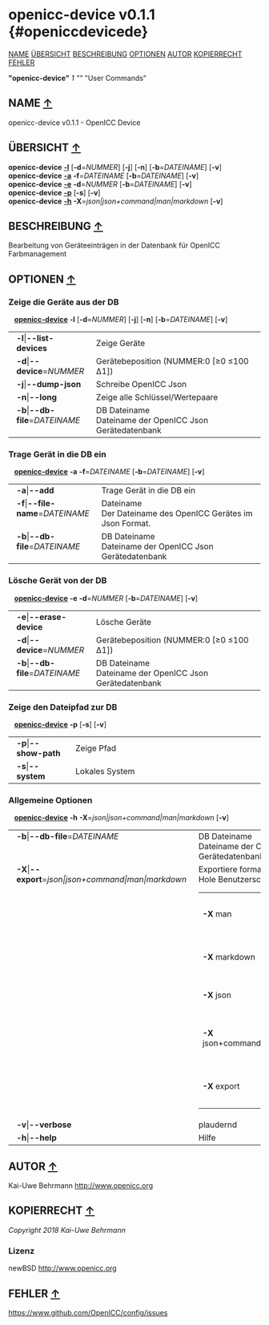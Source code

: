 # openicc\-device v0.1.1 {#openiccdevicede}
<a name="toc"></a>
[NAME](#name) [ÜBERSICHT](#synopsis) [BESCHREIBUNG](#description) [OPTIONEN](#options) [AUTOR](#author) [KOPIERRECHT](#copyright) [FEHLER](#bugs) 

<strong>"openicc-device"</strong> *1* <em>""</em> "User Commands"

<h2>NAME <a href="#toc" name="name">&uarr;</a></h2>

openicc-device v0.1.1 - OpenICC Device

<h2>ÜBERSICHT <a href="#toc" name="synopsis">&uarr;</a></h2>

<strong>openicc-device</strong> <a href="#list-devices"><strong>-l</strong></a> [<strong>-d</strong>=<em>NUMMER</em>] [<strong>-j</strong>] [<strong>-n</strong>] [<strong>-b</strong>=<em>DATEINAME</em>] [<strong>-v</strong>]
<br />
<strong>openicc-device</strong> <a href="#add"><strong>-a</strong></a> <strong>-f</strong>=<em>DATEINAME</em> [<strong>-b</strong>=<em>DATEINAME</em>] [<strong>-v</strong>]
<br />
<strong>openicc-device</strong> <a href="#erase-device"><strong>-e</strong></a> <strong>-d</strong>=<em>NUMMER</em> [<strong>-b</strong>=<em>DATEINAME</em>] [<strong>-v</strong>]
<br />
<strong>openicc-device</strong> <a href="#show-path"><strong>-p</strong></a> [<strong>-s</strong>] [<strong>-v</strong>]
<br />
<strong>openicc-device</strong> <a href="#help"><strong>-h</strong></a> <strong>-X</strong>=<em>json|json+command|man|markdown</em> [<strong>-v</strong>]

<h2>BESCHREIBUNG <a href="#toc" name="description">&uarr;</a></h2>

Bearbeitung von Geräteeinträgen in der Datenbank für OpenICC Farbmanagement

<h2>OPTIONEN <a href="#toc" name="options">&uarr;</a></h2>

<h3 id="list-devices">Zeige die Geräte aus der DB</h3>

&nbsp;&nbsp; <a href="#synopsis"><strong>openicc-device</strong></a> <strong>-l</strong> [<strong>-d</strong>=<em>NUMMER</em>] [<strong>-j</strong>] [<strong>-n</strong>] [<strong>-b</strong>=<em>DATEINAME</em>] [<strong>-v</strong>]

<table style='width:100%'>
 <tr><td style='padding-left:1em;padding-right:1em;vertical-align:top;width:25%'><strong>-l</strong>|<strong>--list-devices</strong></td> <td>Zeige Geräte</td> </tr>
 <tr><td style='padding-left:1em;padding-right:1em;vertical-align:top;width:25%'><strong>-d</strong>|<strong>--device</strong>=<em>NUMMER</em></td> <td>Gerätebeposition (NUMMER:0 [≥0 ≤100 Δ1])</td> </tr>
 <tr><td style='padding-left:1em;padding-right:1em;vertical-align:top;width:25%'><strong>-j</strong>|<strong>--dump-json</strong></td> <td>Schreibe OpenICC Json</td> </tr>
 <tr><td style='padding-left:1em;padding-right:1em;vertical-align:top;width:25%'><strong>-n</strong>|<strong>--long</strong></td> <td>Zeige alle Schlüssel/Wertepaare</td> </tr>
 <tr><td style='padding-left:1em;padding-right:1em;vertical-align:top;width:25%'><strong>-b</strong>|<strong>--db-file</strong>=<em>DATEINAME</em></td> <td>DB Dateiname<br />Dateiname der OpenICC Json Gerätedatenbank  </td>
 </tr>
</table>

<h3 id="add">Trage Gerät in die DB ein</h3>

&nbsp;&nbsp; <a href="#synopsis"><strong>openicc-device</strong></a> <strong>-a</strong> <strong>-f</strong>=<em>DATEINAME</em> [<strong>-b</strong>=<em>DATEINAME</em>] [<strong>-v</strong>]

<table style='width:100%'>
 <tr><td style='padding-left:1em;padding-right:1em;vertical-align:top;width:25%'><strong>-a</strong>|<strong>--add</strong></td> <td>Trage Gerät in die DB ein</td> </tr>
 <tr><td style='padding-left:1em;padding-right:1em;vertical-align:top;width:25%'><strong>-f</strong>|<strong>--file-name</strong>=<em>DATEINAME</em></td> <td>Dateiname<br />Der Dateiname des OpenICC Gerätes im Json Format.  </td>
 </tr>
 <tr><td style='padding-left:1em;padding-right:1em;vertical-align:top;width:25%'><strong>-b</strong>|<strong>--db-file</strong>=<em>DATEINAME</em></td> <td>DB Dateiname<br />Dateiname der OpenICC Json Gerätedatenbank  </td>
 </tr>
</table>

<h3 id="erase-device">Lösche Gerät von der DB</h3>

&nbsp;&nbsp; <a href="#synopsis"><strong>openicc-device</strong></a> <strong>-e</strong> <strong>-d</strong>=<em>NUMMER</em> [<strong>-b</strong>=<em>DATEINAME</em>] [<strong>-v</strong>]

<table style='width:100%'>
 <tr><td style='padding-left:1em;padding-right:1em;vertical-align:top;width:25%'><strong>-e</strong>|<strong>--erase-device</strong></td> <td>Lösche Geräte</td> </tr>
 <tr><td style='padding-left:1em;padding-right:1em;vertical-align:top;width:25%'><strong>-d</strong>|<strong>--device</strong>=<em>NUMMER</em></td> <td>Gerätebeposition (NUMMER:0 [≥0 ≤100 Δ1])</td> </tr>
 <tr><td style='padding-left:1em;padding-right:1em;vertical-align:top;width:25%'><strong>-b</strong>|<strong>--db-file</strong>=<em>DATEINAME</em></td> <td>DB Dateiname<br />Dateiname der OpenICC Json Gerätedatenbank  </td>
 </tr>
</table>

<h3 id="show-path">Zeige den Dateipfad zur DB</h3>

&nbsp;&nbsp; <a href="#synopsis"><strong>openicc-device</strong></a> <strong>-p</strong> [<strong>-s</strong>] [<strong>-v</strong>]

<table style='width:100%'>
 <tr><td style='padding-left:1em;padding-right:1em;vertical-align:top;width:25%'><strong>-p</strong>|<strong>--show-path</strong></td> <td>Zeige Pfad</td> </tr>
 <tr><td style='padding-left:1em;padding-right:1em;vertical-align:top;width:25%'><strong>-s</strong>|<strong>--system</strong></td> <td>Lokales System</td> </tr>
</table>

<h3 id="help">Allgemeine Optionen</h3>

&nbsp;&nbsp; <a href="#synopsis"><strong>openicc-device</strong></a> <strong>-h</strong> <strong>-X</strong>=<em>json|json+command|man|markdown</em> [<strong>-v</strong>]

<table style='width:100%'>
 <tr><td style='padding-left:1em;padding-right:1em;vertical-align:top;width:25%'><strong>-b</strong>|<strong>--db-file</strong>=<em>DATEINAME</em></td> <td>DB Dateiname<br />Dateiname der OpenICC Json Gerätedatenbank  </td>
 </tr>
 <tr><td style='padding-left:1em;padding-right:1em;vertical-align:top;width:25%'><strong>-X</strong>|<strong>--export</strong>=<em>json|json+command|man|markdown</em></td> <td>Exportiere formatierten Text<br />Hole Benutzerschnittstelle als Text
  <table>
   <tr><td style='padding-left:0.5em'><strong>-X</strong> man</td><td># Handbuch : Unix Handbuchseite - Hole Unix Handbuchseite</td></tr>
   <tr><td style='padding-left:0.5em'><strong>-X</strong> markdown</td><td># Markdown : Formatierter Text - Hole formatierten Text</td></tr>
   <tr><td style='padding-left:0.5em'><strong>-X</strong> json</td><td># Json : GUI - Hole Oyjl Json Benutzerschnittstelle</td></tr>
   <tr><td style='padding-left:0.5em'><strong>-X</strong> json+command</td><td># Json + Kommando : GUI + Kommando - Hole Oyjl Json Benutzerschnittstelle mit Kommando</td></tr>
   <tr><td style='padding-left:0.5em'><strong>-X</strong> export</td><td># Export : Alle verfügbaren Daten - Erhalte Daten für Entwickler</td></tr>
  </table>
  </td>
 </tr>
 <tr><td style='padding-left:1em;padding-right:1em;vertical-align:top;width:25%'><strong>-v</strong>|<strong>--verbose</strong></td> <td>plaudernd</td> </tr>
 <tr><td style='padding-left:1em;padding-right:1em;vertical-align:top;width:25%'><strong>-h</strong>|<strong>--help</strong></td> <td>Hilfe</td> </tr>
</table>


<h2>AUTOR <a href="#toc" name="author">&uarr;</a></h2>

Kai-Uwe Behrmann http://www.openicc.org

<h2>KOPIERRECHT <a href="#toc" name="copyright">&uarr;</a></h2>

*Copyright 2018 Kai-Uwe Behrmann*


<a name="license"></a>
### Lizenz
newBSD <a href="http://www.openicc.org">http://www.openicc.org</a>

<h2>FEHLER <a href="#toc" name="bugs">&uarr;</a></h2>

<a href="https://www.github.com/OpenICC/config/issues">https://www.github.com/OpenICC/config/issues</a>

